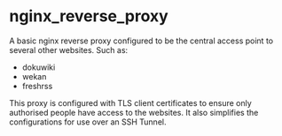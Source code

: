 # nginx_reverse_proxy
A basic nginx reverse proxy configured to be the central access point to several other websites. Such as:
* dokuwiki
* wekan
* freshrss

This proxy is configured with TLS client certificates to ensure only authorised people have access to the websites. It also simplifies the configurations for use over an SSH Tunnel.
